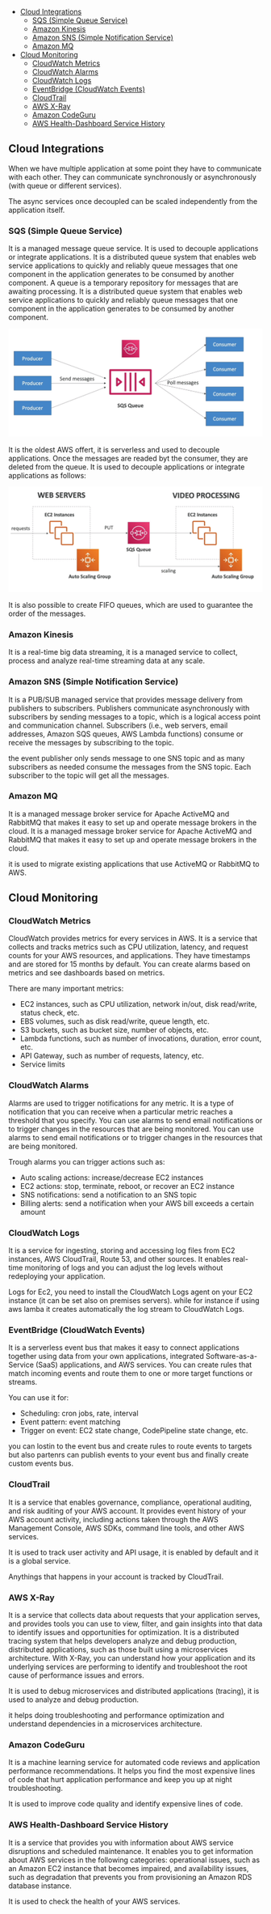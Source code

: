 

<!-- toc -->

- [Cloud Integrations](#cloud-integrations)
  * [SQS (Simple Queue Service)](#sqs-simple-queue-service)
  * [Amazon Kinesis](#amazon-kinesis)
  * [Amazon SNS (Simple Notification Service)](#amazon-sns-simple-notification-service)
  * [Amazon MQ](#amazon-mq)
- [Cloud Monitoring](#cloud-monitoring)
  * [CloudWatch Metrics](#cloudwatch-metrics)
  * [CloudWatch Alarms](#cloudwatch-alarms)
  * [CloudWatch Logs](#cloudwatch-logs)
  * [EventBridge (CloudWatch Events)](#eventbridge-cloudwatch-events)
  * [CloudTrail](#cloudtrail)
  * [AWS X-Ray](#aws-x-ray)
  * [Amazon CodeGuru](#amazon-codeguru)
  * [AWS Health-Dashboard Service History](#aws-health-dashboard-service-history)

<!-- tocstop -->

## Cloud Integrations
When we have multiple application at some point they have to communicate with each other.  They can communicate synchronously or asynchronously (with queue or different services).

The async services once decoupled can be scaled independently from the application itself.

### SQS (Simple Queue Service)
It is a managed message queue service. It is used to decouple applications or integrate applications. It is a distributed
queue system that enables web service applications to quickly and reliably queue messages that one component in the
application generates to be consumed by another component. A queue is a temporary repository for messages that are
awaiting processing. It is a distributed queue system that enables web service applications to quickly and reliably
queue messages that one component in the application generates to be consumed by another component.

![SQS](images/sqs.png)

It is the oldest AWS offert, it is serverless and used to decouple applications. Once the messages are
readed byt the consumer, they are deleted from the queue. It is used to decouple applications or integrate applications as
follows:

![SQS](images/sqs-2.png)

It is also possible to create FIFO queues, which are used to guarantee the order of the messages.

### Amazon Kinesis

It is a real-time big data streaming, it is a managed service to collect, process and analyze real-time streaming data
at any scale.

### Amazon SNS (Simple Notification Service)
It is a PUB/SUB managed service that provides message delivery from publishers to
subscribers. Publishers communicate asynchronously with subscribers by sending messages to a topic, which is a logical
access point and communication channel. Subscribers (i.e., web servers, email addresses, Amazon SQS queues, AWS Lambda
functions) consume or receive the messages by subscribing to the topic.

the event publisher only sends message to one SNS topic and as many subscribers as needed consume the messages from the
SNS topic. Each subscriber to the topic will get all the messages.

### Amazon MQ
It is a managed message broker service for Apache ActiveMQ and RabbitMQ that makes it easy to set up and operate message
brokers in the cloud. It is a managed message broker service for Apache ActiveMQ and RabbitMQ that makes it easy to set
up and operate message brokers in the cloud.

it is used to migrate existing applications that use ActiveMQ or RabbitMQ to AWS.

## Cloud Monitoring
### CloudWatch Metrics
CloudWatch provides metrics for every services in AWS. It is a service that collects and tracks metrics such as CPU
utilization, latency, and request counts for your AWS resources, and applications. They have timestamps and are stored
for 15 months by default. You can create alarms based on metrics and see dashboards based on metrics.

There are many important metrics:
- EC2 instances, such as CPU utilization, network in/out, disk read/write, status check, etc.
- EBS volumes, such as disk read/write, queue length, etc.
- S3 buckets, such as bucket size, number of objects, etc.
- Lambda functions, such as number of invocations, duration, error count, etc.
- API Gateway, such as number of requests, latency, etc.
- Service limits

### CloudWatch Alarms
Alarms are used to trigger notifications for any metric. It is a type of notification that you can receive when a
particular metric reaches a threshold that you specify. You can use alarms to send email notifications or to trigger
changes in the resources that are being monitored. You can use alarms to send email notifications or to trigger changes
in the resources that are being monitored.

Trough alarms you can trigger actions such as:
- Auto scaling actions: increase/decrease EC2 instances
- EC2 actions: stop, terminate, reboot, or recover an EC2 instance
- SNS notifications: send a notification to an SNS topic
- Billing alerts: send a notification when your AWS bill exceeds a certain amount

### CloudWatch Logs
It is a service for ingesting, storing and accessing log files from EC2 instances, AWS CloudTrail, Route 53, and other
sources. It enables real-time monitoring of logs and you can adjust the log levels without redeploying your application.

Logs for Ec2, you need to install the CloudWatch Logs agent on your EC2 instance (it can be set also on premises servers).
while for instance if using aws lamba it creates automatically the log stream to CloudWatch Logs.

### EventBridge (CloudWatch Events)
It is a serverless event bus that makes it easy to connect applications together using data from your own applications,
integrated Software-as-a-Service (SaaS) applications, and AWS services. You can create rules that match incoming events and route them to one or more target functions or streams.

You can use it for:
- Scheduling: cron jobs, rate, interval
- Event pattern: event matching
- Trigger on event: EC2 state change, CodePipeline state change, etc.

you can lostin to the event bus and create rules to route events to targets but also partenrs can publish events to your
event bus and finally create custom events bus.

### CloudTrail
It is a service that enables governance, compliance, operational auditing, and risk auditing of your AWS account. It
provides event history of your AWS account activity, including actions taken through the AWS Management Console, AWS
SDKs, command line tools, and other AWS services.

It is used to track user activity and API usage, it is enabled by default and it is a global service.

Anythings that happens in your account is tracked by CloudTrail.

### AWS X-Ray
It is a service that collects data about requests that your application serves, and provides tools you can use to view,
filter, and gain insights into that data to identify issues and opportunities for optimization. It is a distributed
tracing system that helps developers analyze and debug production, distributed applications, such as those built using
a microservices architecture. With X-Ray, you can understand how your application and its underlying services are
performing to identify and troubleshoot the root cause of performance issues and errors.

It is used to debug microservices and distributed applications (tracing), it is used to analyze and debug production.

it helps doing troubleshooting and performance optimization and understand dependencies in a microservices architecture.

### Amazon CodeGuru
It is a machine learning service for automated code reviews and application performance recommendations. It helps you
find the most expensive lines of code that hurt application performance and keep you up at night troubleshooting.

It is used to improve code quality and identify expensive lines of code.

### AWS Health-Dashboard Service History
It is a service that provides you with information about AWS service disruptions and scheduled maintenance. It enables
you to get information about AWS services in the following categories: operational issues, such as an Amazon EC2
instance that becomes impaired, and availability issues, such as degradation that prevents you from provisioning an
Amazon RDS database instance.

It is used to check the health of your AWS services.
